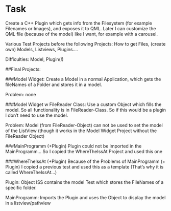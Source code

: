 # Task
Create a C++ Plugin which gets info from the Filesystem (for example Filenames or Images), and exposes it to QML. Later I can customize the QML file (because of the model) like I want, for example with a carousel.


Various Test Projects before the following Projects: How to get Files, (create own) Models, Listviews, Plugins….

Difficulties: Model, Plugin(!)




##Final Projects:

###Model Widget:
Create a Model in a normal Application, which gets the fileNames of a Folder and stores it in a model.

Problem: none


###Model Widget w FileReader Class:
Use a custom Object which fills the model. So all functionality is in FileReader-Class.
So if this would be a plugin I don’t need to use the model.

Problem: Model (from FileReader-Object) can not be used to set the model of the ListView
(though it works in the Model Widget Project without the FileReader Object)



###MainProgramm (+Plugin)
Plugin could not be imported in the MainProgramm…
So I copied the WhereTheIssAt Project and used this one 



###WhereTheIssAt (+Plugin)
Because of the Problems of MainProgramm (+ Plugin) I copied a previous test and used this as a template (That’s why it is called WhereTheIssAt…)

Plugin:
Object ISS contains the model Test which stores the FileNames of a specific folder.

MainProgramm:
Imports the Plugin and uses the Object to display the model in a listview/pathview
